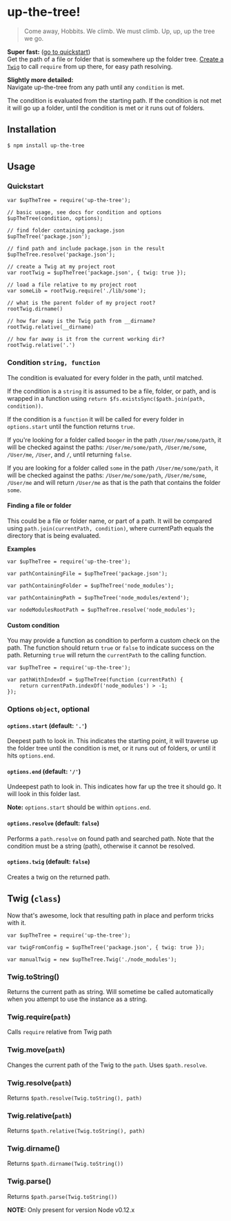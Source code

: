 # up-the-tree!

> Come away, Hobbits. We climb. We must climb. Up, up, up the tree we go.

**Super fast:** ([go to quickstart](#quickstart))  
Get the path of a file or folder that is somewhere up the folder tree. [Create a `Twig`](#twig) to call `require` from up there, for easy path resolving.

**Slightly more detailed:**  
Navigate up-the-tree from any path until any `condition` is met.

The condition is evaluated from the starting path. If the condition is not met it will go up a folder, until the condition is met or it runs out of folders.

## Installation

```
$ npm install up-the-tree
```

## Usage

<a name="quickstart"></a>
### Quickstart

```
var $upTheTree = require('up-the-tree');

// basic usage, see docs for condition and options
$upTheTree(condition, options);

// find folder containing package.json
$upTheTree('package.json');

// find path and include package.json in the result
$upTheTree.resolve('package.json');

// create a Twig at my project root
var rootTwig = $upTheTree('package.json', { twig: true });

// load a file relative to my project root
var someLib = rootTwig.require('./lib/some');

// what is the parent folder of my project root?
rootTwig.dirname()

// how far away is the Twig path from __dirname?
rootTwig.relative(__dirname)

// how far away is it from the current working dir?
rootTwig.relative('.')

```

### Condition `string, function`

The condition is evaluated for every folder in the path, until matched. 

If the condition is a `string` it is assumed to be a file, folder, or path, and is wrapped in a function using `return $fs.existsSync($path.join(path, condition))`.

If the condition is a `function` it will be called for every folder in `options.start` until the function returns `true`.


If you're looking for a folder called `booger` in the path `/User/me/some/path`, it will be checked against the paths: `/User/me/some/path`, `/User/me/some`, `/User/me`, `/User`, and `/`, until returning `false`.
  
If you are looking for a folder called `some` in the path `/User/me/some/path`, it will be checked against the paths: `/User/me/some/path`, `/User/me/some`, `/User/me` and will return `/User/me` as that is the path that contains the folder `some`.


#### Finding a file or folder

This could be a file or folder name, or part of a path. It will be compared using ```path.join(currentPath, condition)```, where currentPath equals the directory that is being evaluated.

**Examples**

```
var $upTheTree = require('up-the-tree');

var pathContainingFile = $upTheTree('package.json');

var pathContainingFolder = $upTheTree('node_modules');

var pathContainingPath = $upTheTree('node_modules/extend');

var nodeModulesRootPath = $upTheTree.resolve('node_modules');
```

#### Custom condition

You may provide a function as condition to perform a custom check on the path. The function should return `true` or `false` to indicate success on the path. Returning `true` will return the `currentPath` to the calling function.

```
var $upTheTree = require('up-the-tree');

var pathWithIndexOf = $upTheTree(function (currentPath) {
	return currentPath.indexOf('node_modules') > -1;
});
```

### Options `object`, optional

#### `options.start` (default: `'.'`)

Deepest path to look in. This indicates the starting point, it will traverse up the folder tree until the condition is met, or it runs out of folders, or until it hits `options.end`.

#### `options.end` (default: `'/'`)

Undeepest path to look in. This indicates how far up the tree it should go. It will look in this folder last.

**Note:** `options.start` should be within `options.end`.

#### `options.resolve` (default: `false`)

Performs a `path.resolve` on found path and searched path. Note that the condition must be a string (path), otherwise
it cannot be resolved.

#### `options.twig` (default: `false`)

Creates a twig on the returned path.

<a name="twig"></a>
## Twig (`class`)

Now that's awesome, lock that resulting path in place and perform tricks with it.

```
var $upTheTree = require('up-the-tree');

var twigFromConfig = $upTheTree('package.json', { twig: true });

var manualTwig = new $upTheTree.Twig('./node_modules');
```

### Twig.toString()

Returns the current path as string. Will sometime be called automatically when you attempt
to use the instance as a string.

### Twig.require(`path`)

Calls `require` relative from Twig path

### Twig.move(`path`)

Changes the current path of the Twig to the `path`. Uses `$path.resolve`.

### Twig.resolve(`path`)

Returns `$path.resolve(Twig.toString(), path)` 

### Twig.relative(`path`)

Returns `$path.relative(Twig.toString(), path)` 

### Twig.dirname()

Returns `$path.dirname(Twig.toString())`

### Twig.parse()

Returns `$path.parse(Twig.toString())`

**NOTE:** Only present for version Node v0.12.x
